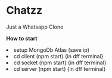 # Chatzz
Just a Whatsapp Clone

<b>How to start</b>
<li> setup MongoDb Atlas (save ip)
<li> cd client (npm start) {in dff terminal}
<li> cd socket (npm start) {in dff terminal}
<li> cd server (npm start) {in dff terminal}
